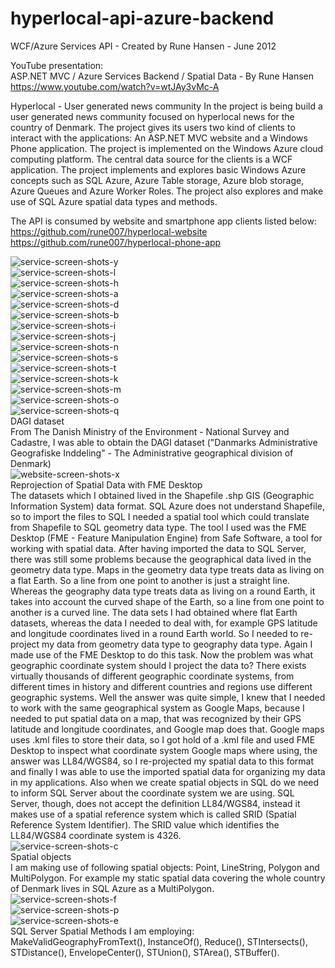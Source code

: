# hyperlocal-api-azure-backend
WCF/Azure Services API - Created by Rune Hansen - June 2012

YouTube presentation:  
ASP.NET MVC / Azure Services Backend / Spatial Data - By Rune Hansen  
https://www.youtube.com/watch?v=wtJAy3vMc-A

Hyperlocal - User generated news community In the project is being build a user generated news community focused on hyperlocal news for the country of Denmark. The project gives its users two kind of clients to interact with the applications: An ASP.NET MVC website and a Windows Phone application. The project is implemented on the Windows Azure cloud computing platform. The central data source for the clients is a WCF application. The project implements and explores basic Windows Azure concepts such as SQL Azure, Azure Table storage, Azure blob storage, Azure Queues and Azure Worker Roles. The project also explores and make use of SQL Azure spatial data types and methods.  

The API is consumed by website and smartphone app clients listed below:  
https://github.com/rune007/hyperlocal-website  
https://github.com/rune007/hyperlocal-phone-app  

![service-screen-shots-y](https://user-images.githubusercontent.com/5253939/158234518-3ff31b97-b028-4518-be39-9b66300f7235.png)  
![service-screen-shots-l](https://user-images.githubusercontent.com/5253939/158234528-d3a9b01e-30f9-435a-bf21-3156a805215c.png)  
![service-screen-shots-h](https://user-images.githubusercontent.com/5253939/158234531-6e5b97ae-2801-4126-9d82-553092020e97.png)  
![service-screen-shots-a](https://user-images.githubusercontent.com/5253939/158234609-2ac58fb4-0d15-4395-9ef3-72a801dd0e2b.png)  
![service-screen-shots-d](https://user-images.githubusercontent.com/5253939/158234623-967abe35-7b51-466b-a7c6-ff7e763be7e8.png)  
![service-screen-shots-b](https://user-images.githubusercontent.com/5253939/158234725-9b0ab21e-7da8-4fd4-9ef6-933cb0f3f7f1.png)  
![service-screen-shots-i](https://user-images.githubusercontent.com/5253939/158234747-6f436c9a-819c-4fd4-8199-41a42dc2868b.png)  
![service-screen-shots-j](https://user-images.githubusercontent.com/5253939/158234760-9682ded3-3690-4a6c-9e1b-a083c3c725ce.png)  
![service-screen-shots-n](https://user-images.githubusercontent.com/5253939/158234765-011f3314-a79a-459e-a531-9b4b77da6fd1.png)  
![service-screen-shots-s](https://user-images.githubusercontent.com/5253939/158234899-d73f7d42-189f-4a57-bffa-0f450cb4d040.png)  
![service-screen-shots-t](https://user-images.githubusercontent.com/5253939/158234910-9a96dca6-35ae-4d32-bded-c7549db79bf5.png)  
![service-screen-shots-k](https://user-images.githubusercontent.com/5253939/158234926-c15536f6-f181-43a8-9b52-4e4fbb68ffe1.png)  
![service-screen-shots-m](https://user-images.githubusercontent.com/5253939/158234941-4b21a2c3-6468-4c95-9063-f296db0f7359.png)  
![service-screen-shots-o](https://user-images.githubusercontent.com/5253939/158234953-cf59c7ec-6d5f-45ed-b812-b5c8e126790c.png)  
![service-screen-shots-q](https://user-images.githubusercontent.com/5253939/158234965-dad5b2df-7cfc-4177-be8c-65b03f823930.png)   
DAGI dataset  
From The Danish Ministry of the Environment - National Survey and Cadastre, I was able to obtain the DAGI dataset ("Danmarks Administrative Geografiske Inddeling" - The Administrative geographical division of Denmark)  
![website-screen-shots-x](https://user-images.githubusercontent.com/5253939/158235125-486e5a7b-722a-489c-b754-d056b4fdde44.png)  
Reprojection of Spatial Data with FME Desktop  
The datasets which I obtained lived in the Shapefile .shp GIS (Geographic Information System) data format. SQL Azure does not understand Shapefile, so to import the files to SQL I needed a spatial tool which could translate from Shapefile to SQL geometry data type. The tool I used was the FME Desktop (FME - Feature Manipulation Engine) from Safe Software, a tool for working with spatial data.  After having imported the data to SQL Server, there was still some problems because the geographical data lived in the geometry data type. Maps in the geometry data type treats data as living on a flat Earth. So a line from one point to another is just a straight line. Whereas the geography data type treats data as living on a round Earth, it takes into account the curved shape of the Earth, so a line from one point to another is a curved line. The data sets I had obtained where flat Earth datasets, whereas the data I needed to deal with, for example GPS latitude and longitude coordinates lived in a round Earth world. So I needed to re-project my data from geometry data type to geography data type. Again I made use of the FME Desktop to do this task. Now the problem was what geographic coordinate system should I project the data to? There exists virtually thousands of different geographic coordinate systems, from different times in history and different countries and regions use different geographic systems. Well the answer was quite simple, I knew that I needed to work with the same geographical system as Google Maps, because I needed to put spatial data on a map, that was recognized by their GPS latitude and longitude coordinates, and Google map does that. Google maps uses .kml files to store their data, so I got hold of a .kml file and used FME Desktop to inspect what coordinate system Google maps where using, the answer was LL84/WGS84, so I re-projected my spatial data to this format and finally I was able to use the imported spatial data for organizing my data in my applications. Also when we create spatial objects in SQL do we need to inform SQL Server about the coordinate system we are using. SQL Server, though, does not accept the definition LL84/WGS84, instead it makes use of a spatial reference system which is called SRID (Spatial Reference System Identifier). The SRID value which identifies the LL84/WGS84 coordinate system is 4326.  
![service-screen-shots-c](https://user-images.githubusercontent.com/5253939/158250114-f6507b68-1e32-4308-8cc3-b818b09271d9.png)  
Spatial objects  
I am making use of following spatial objects: Point, LineString, Polygon and MultiPolygon. For example my static spatial data covering the whole country of Denmark lives in SQL Azure as a MultiPolygon.  
![service-screen-shots-f](https://user-images.githubusercontent.com/5253939/158235078-c27301b8-b28c-4e0d-9837-ca508e1c5640.png)  
![service-screen-shots-p](https://user-images.githubusercontent.com/5253939/158235085-a201e6e1-bc55-4916-962e-0e9c087859bf.png)  
![service-screen-shots-e](https://user-images.githubusercontent.com/5253939/158235066-e619a901-269b-450b-a4bd-e50ed665de25.png)  
SQL Server Spatial Methods I am employing:  
MakeValidGeographyFromText(), InstanceOf(), Reduce(), STIntersects(), STDistance(), EnvelopeCenter(), STUnion(), STArea(), STBuffer().  
